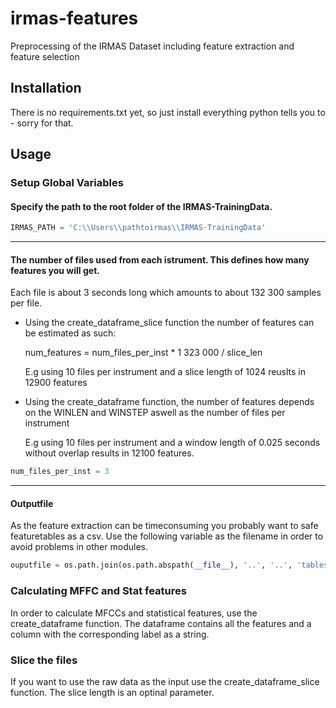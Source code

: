 # irmas-features
Preprocessing of the IRMAS Dataset including feature extraction and feature selection

## Installation

There is no requirements.txt yet, so just install everything python tells you to - sorry for that.

## Usage

### Setup Global Variables

#### Specify the path to the root folder of the IRMAS-TrainingData.
```python
IRMAS_PATH = 'C:\\Users\\pathtoirmas\\IRMAS-TrainingData'
```
---
#### The number of files used from each istrument. This defines how many features you will get.

Each file is about 3 seconds long which amounts to about 132 300 samples per file.

* Using the create_dataframe_slice function the number of features can be estimated as such:

    num_features = num_files_per_inst * 1 323 000 / slice_len

    E.g using 10 files per instrument and a slice length of 1024 reuslts in 12900 
    features

* Using the create_dataframe function, the number of features depends on the WINLEN and WINSTEP aswell as the number of files per instrument
    
    E.g using 10 files per instrument and a window length of 0.025 seconds without overlap results in 12100 features.

```python
num_files_per_inst = 3
```
---
#### Outputfile

As the feature extraction can be timeconsuming you probably want to safe featuretables as a csv. Use the following variable as the filename in order to avoid problems in other modules.

```python
ouputfile = os.path.join(os.path.abspath(__file__), '..', '..', 'tables', 'name_of_your_featuretable.csv')
```

### Calculating MFFC and Stat features
In order to calculate MFCCs and statistical features, use the create_dataframe function. The dataframe contains all the features and a column with the corresponding label as a string.

### Slice the files
If you want to use the raw data as the input use the create_dataframe_slice function. The slice length is an optinal parameter.







